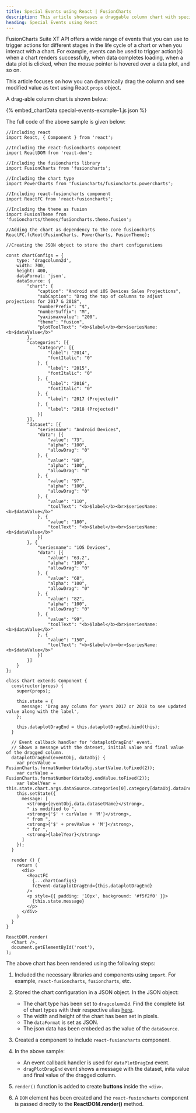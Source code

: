 ```yaml
---
title: Special Events using React | FusionCharts
description: This article showcases a draggable column chart with special events.
heading: Special Events using React
---
```


FusionCharts Suite XT API offers a wide range of events that you can use to trigger actions for different stages in the life cycle of a chart or when you interact with a chart. For example, events can be used to trigger action(s) when a chart renders successfully, when data completes loading, when a data plot is clicked, when the mouse pointer is hovered over a data plot, and so on.

This article focuses on how you can dynamically drag the column and see modified value as text using React `props` object.

A drag-able column chart is shown below:

{% embed_chartData special-events-example-1.js json %}

The full code of the above sample is given below:

```
//Including react
import React, { Component } from 'react';

//Including the react-fusioncharts component
import ReactDOM from 'react-dom';

//Including the fusioncharts library
import FusionCharts from 'fusioncharts';

//Including the chart type
import PowerCharts from 'fusioncharts/fusioncharts.powercharts';

//Including react-fusioncharts component
import ReactFC from 'react-fusioncharts';

//Including the theme as fusion
import FusionTheme from 'fusioncharts/themes/fusioncharts.theme.fusion';

//Adding the chart as dependency to the core fusioncharts
ReactFC.fcRoot(FusionCharts, PowerCharts, FusionTheme);

//Creating the JSON object to store the chart configurations

const chartConfigs = {
	type: 'dragcolumn2d',
	width: 700,
	height: 400,
	dataFormat: 'json',
	dataSource: {
	    "chart": {
	        "caption": "Android and iOS Devices Sales Projections",
	        "subCaption": "Drag the top of columns to adjust projections for 2017 & 2018",
	        "numberPrefix": "$",
	        "numberSuffix": "M",
	        "yaxismaxvalue": "200",
	        "theme": "fusion",
	        "plotToolText": "<b>$label</b><br>$seriesName: <b>$dataValue</b>"
	    },
	    "categories": [{
	        "category": [{
                "label": "2014",
                "fontItalic": "0"
            }, {
                "label": "2015",
                "fontItalic": "0"
            }, {
                "label": "2016",
                "fontItalic": "0"
            }, {
                "label": "2017 (Projected)"
            }, {
                "label": "2018 (Projected)"
            }]
	    }],
	    "dataset": [{
	        "seriesname": "Android Devices",
	        "data": [{
                "value": "73",
                "alpha": "100",
                "allowDrag": "0"
            }, {
                "value": "80",
                "alpha": "100",
                "allowDrag": "0"
            }, {
                "value": "97",
                "alpha": "100",
                "allowDrag": "0"
            }, {
                "value": "110",
                "toolText": "<b>$label</b><br>$seriesName: <b>$dataValue</b>"
            }, {
                "value": "180",
                "toolText": "<b>$label</b><br>$seriesName: <b>$dataValue</b>"
            }]
        }, {
            "seriesname": "iOS Devices",
            "data": [{
                "value": "63.2",
                "alpha": "100",
                "allowDrag": "0"
            }, {
                "value": "68",
                "alpha": "100",
                "allowDrag": "0"
            }, {
                "value": "82",
                "alpha": "100",
                "allowDrag": "0"
            }, {
                "value": "99",
                "toolText": "<b>$label</b><br>$seriesName: <b>$dataValue</b>"
            }, {
                "value": "150",
                "toolText": "<b>$label</b><br>$seriesName: <b>$dataValue</b>"
            }]
	    }]
	}
};

class Chart extends Component {
  constructor(props) {
    super(props);

    this.state = {
      message: 'Drag any column for years 2017 or 2018 to see updated value along with the label',
    };

    this.dataplotDragEnd = this.dataplotDragEnd.bind(this);
  }

  // Event callback handler for 'dataplotDragEnd' event.
  // Shows a message with the dateset, initial value and final value of the dragged column.
  dataplotDragEnd(eventObj, dataObj) {
    var prevValue = FusionCharts.formatNumber(dataObj.startValue.toFixed(2));
    var curValue = FusionCharts.formatNumber(dataObj.endValue.toFixed(2));
    var labelYear = this.state.chart.args.dataSource.categories[0].category[dataObj.dataIndex].label
    this.setState({
      message: [
        <strong>{eventObj.data.datasetName}</strong>,
        " is modified to ",
        <strong>{'$' + curValue + 'M'}</strong>,
        " from ",
        <strong>{'$' + prevValue + 'M'}</strong>,
        " for ",
        <strong>{labelYear}</strong>
      ]
    });
  }

  render () {
    return (
      <div>
        <ReactFC
          {...chartConfigs}
          fcEvent-dataplotDragEnd={this.dataplotDragEnd}
        />
        <p style={{ padding: '10px', background: '#f5f2f0' }}>
          {this.state.message}
        </p>
      </div>
    )
  }
}

ReactDOM.render(
  <Chart />,
  document.getElementById('root'),
);
```

The above chart has been rendered using the following steps:

1. Included the necessary libraries and components using `import`. For example, `react-fusioncharts`, `fusioncharts`, etc.

2. Stored the chart configuration in a JSON object. In the JSON object:
    * The chart type has been set to `dragcolumn2d`. Find the complete list of chart types with their respective alias [here](https://www.fusioncharts.com/dev/chart-guide/list-of-charts).
    * The width and height of the chart has been set in pixels. 
    * The `dataFormat` is set as JSON.
    * The json data has been embeded as the value of the `dataSource`.

3. Created a component to include `react-fusioncharts` component.

4. In the above sample:
	* An event callback handler is used for `dataPlotDragEnd` event.
	* `dragPlotDragEnd` event shows a message with the dataset, inita value and final value of the dragged column.

5. `render()` function is added to create **buttons** inside the `<div>`.

6. A `DOM` element has been created and the `react-fusioncharts` component is passed directly to the **ReactDOM.render()** method.